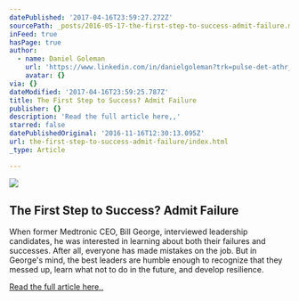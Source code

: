 ```yaml
---
datePublished: '2017-04-16T23:59:27.272Z'
sourcePath: _posts/2016-05-17-the-first-step-to-success-admit-failure.md
inFeed: true
hasPage: true
author:
  - name: Daniel Goleman
    url: 'https://www.linkedin.com/in/danielgoleman?trk=pulse-det-athr_prof-art_hdr'
    avatar: {}
via: {}
dateModified: '2017-04-16T23:59:25.787Z'
title: The First Step to Success? Admit Failure
publisher: {}
description: 'Read the full article here,,'
starred: false
datePublishedOriginal: '2016-11-16T12:30:13.095Z'
url: the-first-step-to-success-admit-failure/index.html
_type: Article

---
```

<article style=""><img src="https://s3-us-west-2.amazonaws.com/the-grid-img/p/a6940e120b2c1285226e5b9220a6361270ea0e81.jpg" /><h1>The First Step to Success? Admit Failure</h1><p>When former Medtronic CEO, Bill George, interviewed leadership candidates, he was interested in learning about both their failures and successes. After all, everyone has made mistakes on the job. But in George's mind, the best leaders are humble enough to recognize that they messed up, learn what not to do in the future, and develop resilience.</p></article>

[Read the full article here,,][0]

[0]: https://www.linkedin.com/today/post/article/20141118162607-117825785-the-first-step-to-success-admit-failure "Read the full artcile here.."